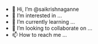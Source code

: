 - 👋 Hi, I’m @saikrishnaganne
- 👀 I’m interested in ...
- 🌱 I’m currently learning ...
- 💞️ I’m looking to collaborate on ...
- 📫 How to reach me ...

<!---
saikrishnaganne/saikrishnaganne is a ✨ special ✨ repository because its `README.md` (this file) appears on your GitHub profile.
You can click the Preview link to take a look at your changes.
--->

